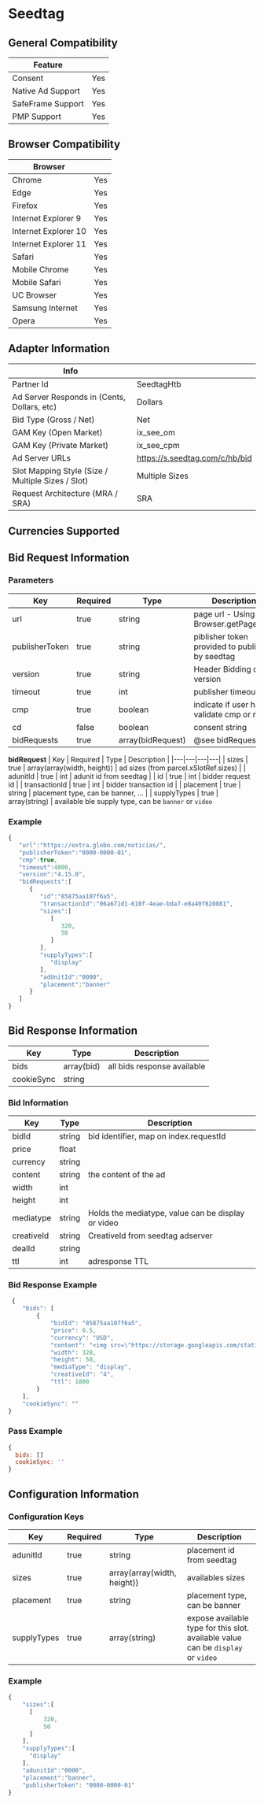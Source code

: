 # Seedtag
## General Compatibility
|Feature|  |
|---|---|
| Consent | Yes |
| Native Ad Support | Yes |
| SafeFrame Support | Yes |
| PMP Support | Yes |
 
## Browser Compatibility
| Browser |  |
|--- |---|
| Chrome | Yes |
| Edge | Yes |
| Firefox | Yes |
| Internet Explorer 9 | Yes |
| Internet Explorer 10 | Yes |
| Internet Explorer 11 | Yes |
| Safari | Yes |
| Mobile Chrome |Yes |
| Mobile Safari |Yes |
| UC Browser |Yes |
| Samsung Internet |Yes |
| Opera |Yes |
 
## Adapter Information
| Info | |
|---|---|
| Partner Id | SeedtagHtb |
| Ad Server Responds in (Cents, Dollars, etc) | Dollars |
| Bid Type (Gross / Net) | Net |
| GAM Key (Open Market) | ix_see_om |
| GAM Key (Private Market) | ix_see_cpm |
| Ad Server URLs | https://s.seedtag.com/c/hb/bid |
| Slot Mapping Style (Size / Multiple Sizes / Slot) | Multiple Sizes |
| Request Architecture (MRA / SRA) | SRA |
 
## Currencies Supported
 
## Bid Request Information
### Parameters
| Key | Required | Type | Description |
|---|---|---|---|
| url | true | string | page url - Using Browser.getPageUrl() |
| publisherToken | true | string | piblisher token provided to publisher by seedtag |
| version | true | string | Header Bidding client version
| timeout | true | int | publisher timeout
| cmp | true | boolean | indicate if user has validate cmp or not
| cd | false | boolean | consent string |
| bidRequests | true | array(bidRequest) | @see bidRequest |

**bidRequest**
| Key | Required | Type | Description |
|---|---|---|---|
| sizes | true | array(array(width, height)) | ad sizes (from parcel.xSlotRef.sizes) |
| adunitId | true | int | adunit id from seedtag |
| id | true | int | bidder request id |
| transactionId | true | int | bidder transaction id |
| placement | true | string | placement type, can be banner, ... |
| supplyTypes | true | array(string) | available ble supply type, can be `banner` or `video`

### Example
```javascript
{
   "url":"https://extra.globo.com/noticias/",
   "publisherToken":"0000-0000-01",
   "cmp":true,
   "timeout":4000,
   "version":"4.15.0",
   "bidRequests":[
      {
         "id":"85875aa107f6a5",
         "transactionId":"06a671d1-610f-4eae-bda7-e8a40f620881",
         "sizes":[
            [
               320,
               50
            ]
         ],
         "supplyTypes":[
            "display"
         ],
         "adUnitId":"0000",
         "placement":"banner"
      }
   ]
}
```
 
## Bid Response Information
| Key  | Type | Description |
|---|---|---|
| bids  | array(bid) | all bids response available |
| cookieSync | string |  |

### Bid Information
| Key | Type | Description |
|---|---|---|
| bidId  | string | bid identifier, map on index.requestId |
| price | float |  |
| currency | string |  |
| content | string | the content of the ad |
| width | int |  |
| height | int |  |
| mediatype | string | Holds the mediatype, value can be display or video |
| creativeId | string | CreativeId from seedtag adserver |
| dealId | string | |
| ttl | int | adresponse TTL |

### Bid Response Example
```javascript
 {
    "bids": [
        {
            "bidId": "85875aa107f6a5",
            "price": 0.5,
            "currency": "USD",
            "content": "<img src=\"https://storage.googleapis.com/statics.seedtag.com/ssp-test/images/creatives/seedtag_320x50.jpg\"/>",
            "width": 320,
            "height": 50,
            "mediaType": "display",
            "creativeId": "4",
            "ttl": 1800
        }
    ],
    "cookieSync": ""
}
```
### Pass Example
```javascript
{
  bids: []
  cookieSync: ''
}
```
 
## Configuration Information
### Configuration Keys
| Key | Required | Type | Description |
|---|---|---|---|
| adunitId | true | string | placement id from seedtag |
| sizes | true | array(array(width, height)) | availables sizes |
| placement | true | string | placement type, can be banner |
| supplyTypes | true | array(string) | expose available type for this slot. available value can be `display` or `video` |
### Example
```javascript
{
    "sizes":[
      [
          320,
          50
      ]
    ],
    "supplyTypes":[
      "display"
    ],
    "adunitId":"0000",
    "placement":"banner",
    "publisherToken": "0000-0000-01"
}
```
